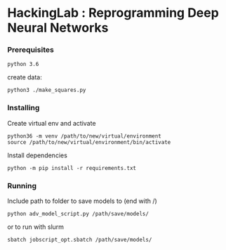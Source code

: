 # HackingLab : Reprogramming Deep Neural Networks

### Prerequisites

```
python 3.6
```

create data:

```
python3 ./make_squares.py
```

### Installing

Create virtual env and activate

```
python36 -m venv /path/to/new/virtual/environment
source /path/to/new/virtual/environment/bin/activate
```
Install dependencies
```
python -m pip install -r requirements.txt
```

### Running

Include path to folder to save models to (end with /)
```
python adv_model_script.py /path/save/models/
```

or to run with slurm
```
sbatch jobscript_opt.sbatch /path/save/models/
```